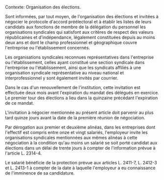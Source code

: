 Contexte: Organisation des élections.

Sont informées, par tout moyen, de l'organisation des élections et invitées à négocier le protocole d'accord préélectoral et à établir les listes de leurs candidats aux fonctions de membre de la délégation du personnel les organisations syndicales qui satisfont aux critères de respect des valeurs républicaines et d'indépendance, légalement constituées depuis au moins deux ans et dont le champ professionnel et géographique couvre l'entreprise ou l'établissement concernés.

Les organisations syndicales reconnues représentatives dans l'entreprise ou l'établissement, celles ayant constitué une section syndicale dans l'entreprise ou l'établissement, ainsi que les syndicats affiliés à une organisation syndicale représentative au niveau national et interprofessionnel y sont également invités par courrier.

Dans le cas d'un renouvellement de l'institution, cette invitation est effectuée deux mois avant l'expiration du mandat des délégués en exercice. Le premier tour des élections a lieu dans la quinzaine précédant l'expiration de ce mandat.

L'invitation à négocier mentionnée au présent article doit parvenir au plus tard quinze jours avant la date de la première réunion de négociation.

Par dérogation aux premier et deuxième alinéas, dans les entreprises dont l'effectif est compris entre onze et vingt salariés, l'employeur invite les organisations syndicales mentionnées aux mêmes alinéas à cette négociation à la condition qu'au moins un salarié se soit porté candidat aux élections dans un délai de trente jours à compter de l'information prévue à l'article L. 2314-4.

Le salarié bénéficie de la protection prévue aux articles L. 2411-7, L. 2412-3 et L. 2413-1 à compter de la date à laquelle l'employeur a eu connaissance de l'imminence de sa candidature.